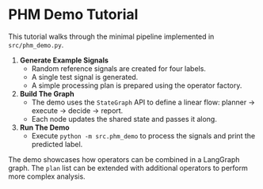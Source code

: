 # PHM Demo Tutorial

This tutorial walks through the minimal pipeline implemented in `src/phm_demo.py`.

1. **Generate Example Signals**
   - Random reference signals are created for four labels.
   - A single test signal is generated.
   - A simple processing plan is prepared using the operator factory.
2. **Build The Graph**
   - The demo uses the `StateGraph` API to define a linear flow:
     planner -> execute -> decide -> report.
   - Each node updates the shared state and passes it along.
3. **Run The Demo**
   - Execute `python -m src.phm_demo` to process the signals and print the predicted label.

The demo showcases how operators can be combined in a LangGraph graph. The `plan`
list can be extended with additional operators to perform more complex analysis.

